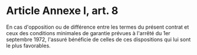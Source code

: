 # Article Annexe I, art. 8

En cas d'opposition ou de différence entre les termes du présent contrat et ceux des conditions minimales de garantie prévues à l'arrêté du 1er septembre 1972, l'assuré bénéficie de celles de ces dispositions qui lui sont le plus favorables.
